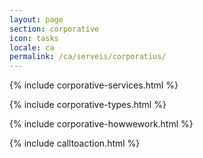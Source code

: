 ```yaml
---
layout: page
section: corporative
icon: tasks
locale: ca
permalink: /ca/serveis/corporatius/
---
```


{% include corporative-services.html %}

{% include corporative-types.html %}

{% include corporative-howwework.html %}

{% include calltoaction.html %}
